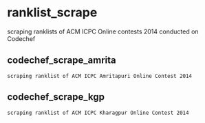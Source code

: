 ranklist_scrape
==============

scraping ranklists of ACM ICPC Online contests 2014 conducted on Codechef
## codechef_scrape_amrita

    scraping ranklist of ACM ICPC Amritapuri Online Contest 2014

## codechef_scrape_kgp

    scraping ranklist of ACM ICPC Kharagpur Online Contest 2014



